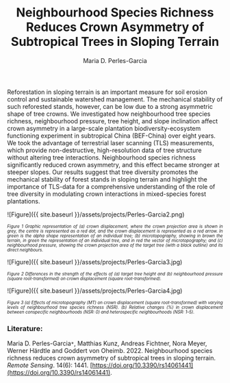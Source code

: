 ﻿---
layout: post
title:  "Neighbourhood Species Richness Reduces Crown Asymmetry of Subtropical Trees in Sloping Terrain"
author: Maria D. Perles-Garcia
categories: [ Paper ]
image: assets/projects/Perles-Garcia1.png
tags: featured
---
Reforestation in sloping terrain is an important measure for soil erosion control and sustainable watershed management. The mechanical stability of such reforested stands, however, can be low due to a strong asymmetric shape of tree crowns. We investigated how neighbourhood tree species richness, neighbourhood pressure, tree height, and slope inclination affect crown asymmetry in a large-scale plantation biodiversity-ecosystem functioning experiment in subtropical China (BEF-China) over eight years. We took the advantage of terrestrial laser scanning (TLS) measurements, which provide non-destructive, high-resolution data of tree structure without altering tree interactions. Neighbourhood species richness significantly reduced crown asymmetry, and this effect became stronger at steeper slopes. Our results suggest that tree diversity promotes the mechanical stability of forest stands in sloping terrain and highlight the importance of TLS-data for a comprehensive understanding of the role of tree diversity in modulating crown interactions in mixed-species forest plantations.<br>

![Figure]({{ site.baseurl }}/assets/projects/Perles-Garcia2.png)
<p style='text-align: justify;' ><span style="font-style: italic; font-size:70%">Figure 1 Graphic representation of (a) crown displacement, where the crown projection area is shown in grey, the centre is represented as a red dot, and the crown displacement is represented as a red arrow. In green is the alpha shape representation of an individual tree; (b) microtopography, showing in brown the terrain, in green the representation of an individual tree, and in red the vector of microtopography; and (c) neighbourhood pressure, showing the crown projection area of the target tree (with a black outline) and its direct neighbours.
</span></p>
![Figure]({{ site.baseurl }}/assets/projects/Perles-Garcia3.jpg)
<p style='text-align: justify;' ><span style="font-style: italic; font-size:70%">Figure 2 Differences in the strength of the effects of (a) target tree height and (b) neighbourhood pressure (square root-transformed) on crown displacement (square root-transformed).
</span></p>
![Figure]({{ site.baseurl }}/assets/projects/Perles-Garcia4.jpg)
<p style='text-align: justify;' ><span style="font-style: italic; font-size:70%">Figure 3 (a) Effects of microtopography (MT) on crown displacement (square root-transformed) with varying levels of neighbourhood tree species richness (NSR). (b) Relative changes (%) in crown displacement between conspecific neighbourhoods (NSR: 0) and heterospecific neighbourhoods (NSR: 1–5). 
</span></p>

### Literature:
Maria D. Perles-Garcia<code>&ast;</code>, Matthias Kunz, Andreas Fichtner, Nora Meyer, Werner Härdtle and Goddert von Oheimb. 2022. Neighbourhood species richness reduces crown asymmetry of subtropical trees in sloping terrain. *Remote Sensing*. 14(6): 1441. [https://doi.org/10.3390/rs14061441](https://doi.org/10.3390/rs14061441). 